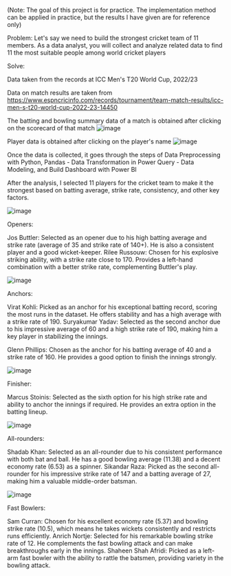 (Note: The goal of this project is for practice. The implementation method can be applied in practice, but the results I have given are for reference only)

Problem: Let's say we need to build the strongest cricket team of 11 members. As a data analyst, you will collect and analyze related data to find 11 the most suitable people among world cricket players

Solve:

Data taken from the records at ICC Men's T20 World Cup, 2022/23

Data on match results are taken from https://www.espncricinfo.com/records/tournament/team-match-results/icc-men-s-t20-world-cup-2022-23-14450

The batting and bowling summary data of a match is obtained after clicking on the scorecard of that match
![image](https://github.com/DoHuyHoang252/Cricket-Data-Project/assets/97439160/95048fa1-3ba8-4460-8f2c-f836aa27dfc6)

Player data is obtained after clicking on the player's name
![image](https://github.com/DoHuyHoang252/Cricket-Data-Project/assets/97439160/9a72bf77-75e1-47d5-885a-c79ed113cd42)

Once the data is collected, it goes through the steps of Data Preprocessing with Python, Pandas - Data Transformation in Power Query - Data Modeling, and Build Dashboard with Power BI

After the analysis, I selected 11 players for the cricket team to make it the strongest based on batting average, strike rate, consistency, and other key factors.

![image](https://github.com/DoHuyHoang252/Cricket-Data-Project/assets/97439160/9676409a-4798-409f-aee9-93ce4ea85948)

Openers:

Jos Buttler: Selected as an opener due to his high batting average and strike rate (average of 35 and strike rate of 140+). He is also a consistent player and a good wicket-keeper.
Rilee Russouw: Chosen for his explosive striking ability, with a strike rate close to 170. Provides a left-hand combination with a better strike rate, complementing Buttler's play.

![image](https://github.com/DoHuyHoang252/Cricket-Data-Project/assets/97439160/1003c516-0ab5-4730-a4ee-852b5a14b25a)

Anchors:

Virat Kohli: Picked as an anchor for his exceptional batting record, scoring the most runs in the dataset. He offers stability and has a high average with a strike rate of 190.
Suryakumar Yadav: Selected as the second anchor due to his impressive average of 60 and a high strike rate of 190, making him a key player in stabilizing the innings.

Glenn Phillips: Chosen as the anchor for his batting average of 40 and a strike rate of 160. He provides a good option to finish the innings strongly.

![image](https://github.com/DoHuyHoang252/Cricket-Data-Project/assets/97439160/4c74a47d-91aa-46f2-aecf-4906cc49fc6e)

Finisher:

Marcus Stoinis: Selected as the sixth option for his high strike rate and ability to anchor the innings if required. He provides an extra option in the batting lineup.

![image](https://github.com/DoHuyHoang252/Cricket-Data-Project/assets/97439160/e473a6c4-401c-4248-880b-fd476e18242e)

All-rounders:

Shadab Khan: Selected as an all-rounder due to his consistent performance with both bat and ball. He has a good bowling average (11.38) and a decent economy rate (6.53) as a spinner.
Sikandar Raza: Picked as the second all-rounder for his impressive strike rate of 147 and a batting average of 27, making him a valuable middle-order batsman.

![image](https://github.com/DoHuyHoang252/Cricket-Data-Project/assets/97439160/b4ca18ac-1cb6-4b1f-9847-130418b16215)

Fast Bowlers:

Sam Curran: Chosen for his excellent economy rate (5.37) and bowling strike rate (10.5), which means he takes wickets consistently and restricts runs efficiently.
Anrich Nortje: Selected for his remarkable bowling strike rate of 12. He complements the fast bowling attack and can make breakthroughs early in the innings.
Shaheen Shah Afridi: Picked as a left-arm fast bowler with the ability to rattle the batsmen, providing variety in the bowling attack.


